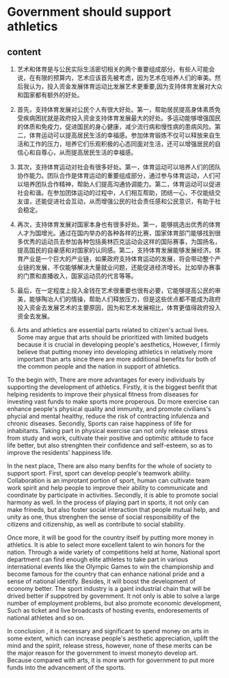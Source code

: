 # Government should support athletics
## content

1. 艺术和体育是与公民实际生活密切相关的两个重要组成部分。有些人可能会说，在有限的预算内，艺术应该首先被考虑，因为艺术在培养人们的审美。然后我认为，投入资金发展体育运动比发展艺术更重要,因为支持体育发展对大众和国家都有额外的好处。

2. 首先，支持体育发展对公民个人有很大好处。第一，帮助居民提高身体素质免受疾病困扰就是政府投入资金支持体育发展最大的好处。多运动能够增强国民的体质和免疫力，促进国民的身心健康，减少流行病和慢性病的患病风险。第二，体育运动可以提高居民生活的幸福感。参加体育锻炼不仅可以释放来自生活和工作的压力，培养它们乐观积极的心态同面对生活，还可以增强居民的自信心和自尊心，从而提高居民生活的幸福感。

3. 其次，支持体育运动对社会有很多好处。第一，体育运动可以培养人们的团队协作能力。团队合作是体育运动的重要组成部分，通过参与体育运动，人们可以培养团队合作精神，帮助人们提高沟通协调能力。第二，体育运动可以促进社会和谐。在参加团体运动的过程中，人们相互帮助，团结一心，不仅能结交友谊，还能促进社会互动，从而增强公民的社会责任感和公民意识，有助于社会稳定。

4. 再次，支持体育发展对国家本身也有很多好处。第一，能够挑选出优秀的体育人才为国增光。通过在国内举办的各种各样的比赛，国家体育部门能够找到很多优秀的运动员去参加各种包括奥林匹克运动会这样的国际赛事，为国扬名，提高国民的自豪感和对国家的认同感。第二，支持体育发展能够发展经济。体育产业是一个巨大的产业链，如果政府支持体育运动的发展，将会带动整个产业链的发展，不仅能够解决大量就业问题，还能促进经济增长。比如举办赛事的门票和直播收入，国家运动员的代言等等。

5. 最后，在一定程度上投入金钱在艺术很重要也很有必要，它能够提高公民的审美，能够陶冶人们的情操，帮助人们释放压力，但是这些优点都不能成为政府投入资金去发展艺术的主要原因，因为和艺术发展相比，体育更值得政府投入资金去发展。

1. Arts and athletics are essential parts related to citizen's actual lives. Some may argue that arts should be prioritized with limited budgets because it is crucial in developing people's aesthetics, However, I firmly believe that putting money into developing athletics in relatively more important than arts since there are more additional benefits for both of the common people and the nation in support of athletics.



To the begin with, There are more advantages for every individuals by supporting the development of athletics. Firstly, it is the biggest benfit that helping residents to improve their physical fitness from diseases for investing vast funds to make sports more properous. Do more exercise can enhance people's physical quality and immunity, and promote civilians's phycial and mental healthy, reduce the risk of contracting infulenza and chronic diseases. Secondly, Sports can raise happiness of life for inhabitants. Taking part in physical exercise can not only release stress from study and work, cultivate their positive and optimitic attitude to face life better, but also strenghten their confidence and self-esteem, so as to improve the residents' happiness life.



In the next place, There are also many benfits for the whole of society to support sport. First, sport can develop people's teamwork ability. Collaboration is an improtant portion of sport, human can cultivate team work spirit and help people to improve their ability to communicate and coordinate by participate in activities. Secondly, it is able to promote social harmony as well. In the process of playing part in sports, it not only can make frineds, but also foster social interaction that people mutual help, and unity as one, thus strenghen the sense of social responsibility of the citizens and citizenship, as well as contribute to social stability.



 Once more, it will be good for the country itself by putting more money in athletics. It is able to select more excellent talent to win honors for the nation. Through a wide variety of competitions held at home, National sport department can find enough elite athletes to take part in various international events like the Olympic Games to win the championship and become famous for the country that can enhance national pride and a sense of national identify. Besides, it will boost the development of economy better. The sport industry is a gaint industrial chain that will be drived better if suppotred by government. It not only is able to solve a large number of employment problems, but also promote economic development, Such as ticket and live broadcasts of hosting events, endoresements of national athletes and so on.



 In conclusion , it is necessary and significant to spend money on arts in some extent, which can increase people's aesthetic appreciation, uplift the mind and the spirit, release stress, however, none of these merits can be the major reason for the government to invest moneyto develop art. Because compared with arts, it is more worth for government to put more funds into the advancement of the sports.